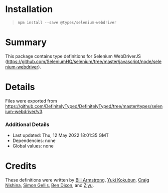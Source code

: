 # Installation
> `npm install --save @types/selenium-webdriver`

# Summary
This package contains type definitions for Selenium WebDriverJS (https://github.com/SeleniumHQ/selenium/tree/master/javascript/node/selenium-webdriver).

# Details
Files were exported from https://github.com/DefinitelyTyped/DefinitelyTyped/tree/master/types/selenium-webdriver/v3.

### Additional Details
 * Last updated: Thu, 12 May 2022 18:01:35 GMT
 * Dependencies: none
 * Global values: none

# Credits
These definitions were written by [Bill Armstrong](https://github.com/BillArmstrong), [Yuki Kokubun](https://github.com/Kuniwak), [Craig Nishina](https://github.com/cnishina), [Simon Gellis](https://github.com/SupernaviX), [Ben Dixon](https://github.com/bendxn), and [Ziyu](https://github.com/oddui).
